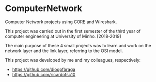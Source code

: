# ComputerNetwork
Computer Network projects using CORE and Wireshark.

This project was carried out in the first semester of the third year of computer engineering at University of Minho. [2018-2019]

The main purpose of these 4 small projects was to learn and work on the network layer and the link layer, referring to the OSI model.

This project was developed by me and my colleagues, respectively:
- https://github.com/diogofbraga
- https://github.com/ricardofsc10
